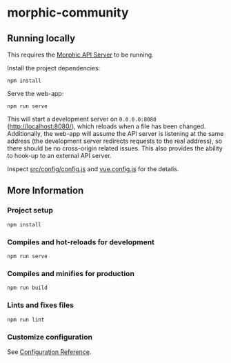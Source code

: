 # morphic-community

## Running locally

This requires the [Morphic API Server](https://github.com/raisingthefloor/morphic-api-server/) to be running.

Install the project dependencies:

    npm install

Serve the web-app:

    npm run serve

This will start a development server on `0.0.0.0:8080` ([http://localhost:8080/](http://localhost:8080/)), which reloads
when a file has been changed. Additionally, the web-app will assume the API server is listening at the same address
(the development server redirects requests to the real address), so there should be no cross-origin related issues. This
also provides the ability to hook-up to an external API server.

Inspect [src/config/config.js](src/config/config.js) and [vue.config.js](vue.config.js) for the details.


## More Information

### Project setup

    npm install

### Compiles and hot-reloads for development

    npm run serve

### Compiles and minifies for production

    npm run build

### Lints and fixes files

    npm run lint

### Customize configuration

See [Configuration Reference](https://cli.vuejs.org/config/).
